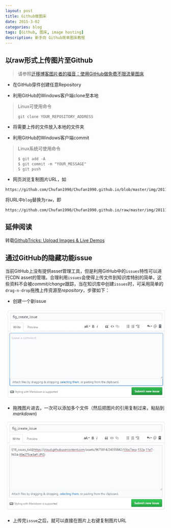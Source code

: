 ```yaml
---
layout: post
title: Github做图床
date: 2015-3-02
categories: blog
tags: [Github, 图床, image hosting]
description: 新手向 Github简单图床教程
---
```


## 以raw形式上传图片至Github

> 请参照[迁移博客图片者的福音：使用GitHub做免费不限流量图床](http://jingpin.jikexueyuan.com/article/36279.html)

- 在GitHub穿件创建任意Repository

- 利用GitHub的Windows客户端clone至本地
> Linux可使用命令
> ```
> git clone YOUR_REPOSITORY_ADDRESS
> ```

- 将需要上传的文件放入本地的文件夹

- 利用GitHub的Windows客户端commit
> Linux系统可使用命令
> ```
> $ git add -A
> $ git commit -m "YOUR_MESSAGE"
> S git push
> ```

- 网页浏览复制图片URL，如
```
https://github.com/Chufan1990/Chufan1990.github.io/blob/master/img/2011120710381445.jpg
```
将URL中`blog`替换为`raw`，即
```
https://github.com/Chufan1990/Chufan1990.github.io/raw/master/img/2011120710381445.jpg
```

## 延伸阅读

转载[GithubTricks: Upload Images & Live Demos](http://solutionoptimist.com/2013/12/28/awesome-github-tricks/)

## 通过GitHub的隐藏功能issue

当前GitHub上没有提供asset管理工具，但是利用GitHub中的``issues``特性可以进行CDN asset的管理。合理利用``issues``会使得上传文件到知识库特别的简单，这些资料不会被*commit/change*跟踪，当在知识库中创建``issues``时，可采用简单的``drag-n-drop``拖拽上传资源至*repository*，步骤如下：

- 创建一个新issue

![](https://github.com/Chufan1990/Chufan1990.github.io/raw/master/img/13bc7eea-132a-11e7-9654-00e275ce3af1.JPG)

- 拖拽图片进去，一次可以添加多个文件（然后把图片的引用复制过来，粘贴到*markdown*)

![](https://github.com/Chufan1990/Chufan1990.github.io/raw/master/img/19_upload_fig.JPG)

- 上传完``issue``之后，就可以直接在图片上右键复制图片URL
